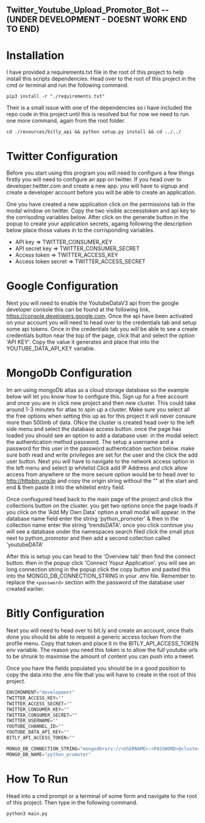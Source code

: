 ## Twitter_Youtube_Upload_Promotor_Bot -- (UNDER DEVELOPMENT - DOESNT WORK END TO END)

# Installation
I have provided a requirements.txt file in the root of this project to help install this scripts dependencies. Head over to the root of this project in the cmd or terminal and run the following command.

```
pip3 install -r "./requirements.txt"
```

Their is a small issue with one of the dependencies so i have included the repo code in this project until this is resolved but for now we need to run one more command, again from the root folder.

```
cd ./resources/bitly_api && python setup.py install && cd ../../
```

# Twitter Configuration
Before you start using this program you will need to configure a few things firstly you will need to configure an app on twitter. If you head over to developer.twitter.com and create a new app. you will have to signup and create a developer account before you will be able to create an application. 

One you have created a new application click on the permissions tab in the modal window on twitter. Copy the two visible acceesstoken and api key to the corrisoding variables below. After click on the generate button in the popup to create your application secrets, againg following the description below place those values in to the corrisponding variables.

- API key => TWITTER_CONSUMER_KEY
- API secret key => TWITTER_CONSUMER_SECRET
- Access token => TWITTER_ACCESS_KEY
- Access token secret => TWITTER_ACCESS_SECRET

# Google Configuration
Next you will need to enable the YoutubeDataV3 api from the google developer console this can be found at the following link, https://console.developers.google.com. Once the api have been activated on your account you will need to head over to the credentials tab and setup some api tokens. Once in the credentials tab you will be able to see a create credentials button near the top of the page, click that and select the option 'API KEY'. Copy the value it generates and place that into the YOUTUBE_DATA_API_KEY variable.

# MongoDb Configuration
Im am using mongoDb atlas as a cloud storage database so the example below will let you know how to configure this. Sign up for a free account and once you are in click new project and then new cluster. This could take around 1-3 minutes for atlas to spin up a cluster. Make sure you select all the free options when setting this up as for this project it will never consure more than 500mb of data. ONce the cluster is created head over to the left side menu and select the database access button. once the page has loaded you should see an option to add a database user. in the modal select the authentication method password. The setup a username and a password for this user in the password authentication section below. make sure both read and write privileges are set for the user and the click the add user button. Next you will have to navigate to the network access option in the left menu and select ip whitelist.Click add IP Address and click allow access from anywhere or the more secure option would be to head over to http://httpbin.org/ip and copy the origin string without the "" at the start and end & then paste it into the whitelist entry field.

Once confiugured head back to the main page of the project and click the collections button on the cluster. you get two options once the page loads if you click on the 'Add My Own Data' option a small modal will appear. in the database name field enter the string 'python_promoter' & then in the collection name enter the string 'trendsDATA'. once you click continue you will see a database under the namespaces search filed click the small plus next to python_promotor and then add a second collection called 'youtubeDATA'

After this is setup you can head to the 'Overview tab' then find the connect button. then in the popup click 'Connect Yopur Application'. you will see an long connection string in the popup click the copy button and pasted this into the MONGO_DB_CONNECTION_STRING in your .env file. Remember to replace the `<password>` section with the password of the database user created earlier.

# Bitly Configuration
Next you will need to head over to bit.ly and create an account, once thats done you should be able to request a generic access tocken from the profile menu. Copy that token and place it in the BITLY_API_ACCESS_TOKEN env variable. The reason you need this token is to allow the full youtube urls to be shrunk to maximise the amount of content you can push into a tweet.

Once you have the fields populated you should be in a good position to copy the data into the .env file that you will have to create in the root of this project.

```js
ENVIRONMENT="development"
TWITTER_ACCESS_KEY=""
TWITTER_ACCESS_SECRET=""
TWITTER_CONSUMER_KEY=""
TWITTER_CONSUMER_SECRET=""
TWITTER_USERNAME=""
YOUTUBE_CHANNEL_ID=""
YOUTUBE_DATA_API_KEY=""
BITLY_API_ACCESS_TOKEN=""

MONGO_DB_CONNECTION_STRING="mongodb+srv://<USERNAME>:<PASSWORD>@cluster0-otaue.mongodb.net/python_promoter?retryWrites=true&w=majority"
MONGO_DB_NAME="python_promoter"
```

# How To Run
Head into a cmd prompt or a terminal of some form and navigate to the root of this project. Then type in the following command.

```
python3 main.py
```
